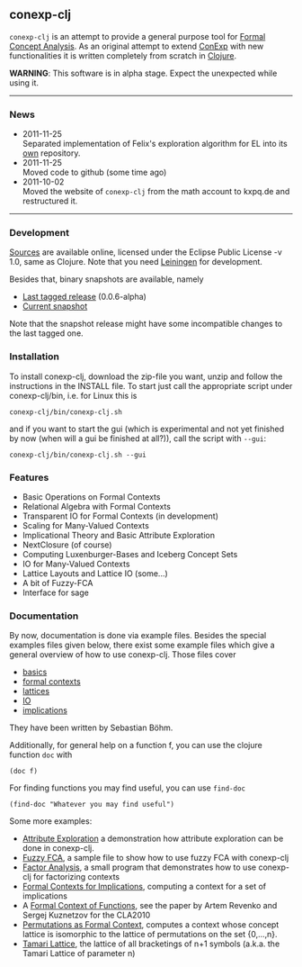 ## conexp-clj

`conexp-clj` is an attempt to provide a general purpose tool for
[Formal Concept Analysis](/math/fca).  As an original attempt to extend [ConExp][] with new
functionalities it is written completely from scratch in [Clojure][].

[Clojure]: http://www.clojure.org (Clojure)
[ConExp]: http://conexp.sf.net (Concept Explorer)

**WARNING**: This software is in alpha stage. Expect the unexpected while using it.

* * *

### News

* 2011-11-25  
  Separated implementation of Felix's exploration algorithm for EL into its
  [own](https://github.com/exot/EL-exploration) repository.
* 2011-11-25  
  Moved code to github (some time ago)
* 2011-10-02  
  Moved the website of `conexp-clj` from the math account to kxpq.de and restructured it.

* * *

### Development

[Sources][conexp-clj-src] are available online, licensed under the Eclipse Public License -v 1.0,
same as Clojure.  Note that you need [Leiningen][lein] for development.

[conexp-clj-src]: https://github.com/exot/conexp-clj
  (conexp-clj source code)
[lein]: http://github.com/technomancy/leiningen
  (leiningen, a bulding tool for clojure)

Besides that, binary snapshots are available, namely

 * [Last tagged release](http://www.math.tu-dresden.de/~borch/conexp-clj/conexp-clj.zip) (0.0.6-alpha)
 * [Current snapshot](http://www.math.tu-dresden.de/~borch/conexp-clj/conexp-clj-SNAPSHOT.zip)

Note that the snapshot release might have some incompatible changes to the last tagged one.

### Installation

To install conexp-clj, download the zip-file you want, unzip and follow the instructions in the
INSTALL file. To start just call the appropriate script under conexp-clj/bin, i.e. for Linux this is

    conexp-clj/bin/conexp-clj.sh

and if you want to start the gui (which is experimental and not yet finished by now (when will a gui
be finished at all?)), call the script with `--gui`:

    conexp-clj/bin/conexp-clj.sh --gui

### Features

 * Basic Operations on Formal Contexts
 * Relational Algebra with Formal Contexts
 * Transparent IO for Formal Contexts (in development)
 * Scaling for Many-Valued Contexts
 * Implicational Theory and Basic Attribute Exploration
 * NextClosure (of course)
 * Computing Luxenburger-Bases and Iceberg Concept Sets
 * IO for Many-Valued Contexts
 * Lattice Layouts and Lattice IO (some...)
 * A bit of Fuzzy-FCA
 * Interface for sage

### Documentation

By now, documentation is done via example files. Besides the special examples files given below,
there exist some example files which give a general overview of how to use conexp-clj. Those files
cover

 * [basics](http://www.math.tu-dresden.de/extern/cgi-bin/algebra/borch/gitweb.cgi?p=clojure-conexp.git;a=blob;f=doc/examples/01-basics.clj;hb=master)
 * [formal contexts](http://www.math.tu-dresden.de/extern/cgi-bin/algebra/borch/gitweb.cgi?p=clojure-conexp.git;a=blob;f=doc/examples/02-contexts.clj;hb=master)
 * [lattices](http://www.math.tu-dresden.de/extern/cgi-bin/algebra/borch/gitweb.cgi?p=clojure-conexp.git;a=blob;f=doc/examples/03-lattices.clj;hb=master)
 * [IO](http://www.math.tu-dresden.de/extern/cgi-bin/algebra/borch/gitweb.cgi?p=clojure-conexp.git;a=blob;f=doc/examples/04-io.clj;hb=master)
 * [implications](http://www.math.tu-dresden.de/extern/cgi-bin/algebra/borch/gitweb.cgi?p=clojure-conexp.git;a=blob;f=doc/examples/05-implications.clj;hb=master)

They have been written by Sebastian Böhm.

Additionally, for general help on a function f, you can use the clojure function `doc` with

    (doc f)

For finding functions you may find useful, you can use `find-doc`

    (find-doc "Whatever you may find useful")

Some more examples:

 * [Attribute Exploration](http://www.math.tu-dresden.de/extern/cgi-bin/algebra/borch/gitweb.cgi?p=clojure-conexp.git;a=blob;hb=master;f=doc/examples/exploration.clj)
   a demonstration how attribute exploration can be done in conexp-clj.
 * [Fuzzy FCA](http://www.math.tu-dresden.de/extern/cgi-bin/algebra/borch/gitweb.cgi?p=clojure-conexp.git;a=blob;hb=master;f=doc/examples/fuzzy.clj),
   a sample file to show how to use fuzzy FCA with conexp-clj
 * [Factor Analysis](http://www.math.tu-dresden.de/extern/cgi-bin/algebra/borch/gitweb.cgi?p=clojure-conexp.git;a=blob;hb=master;f=doc/examples/factor-analysis.clj),
   a small program that demonstrates how to use conexp-clj for factorizing contexts
 * [Formal Contexts for Implications](http://www.math.tu-dresden.de/extern/cgi-bin/algebra/borch/gitweb.cgi?p=clojure-conexp.git;a=blob;hb=master;f=doc/examples/implication-closure.clj),
   computing a context for a set of implications
 * A
   [Formal Context of Functions](http://www.math.tu-dresden.de/extern/cgi-bin/algebra/borch/gitweb.cgi?p=clojure-conexp.git;a=blob;hb=master;f=doc/examples/function-context.clj),
   see the paper by Artem Revenko and Sergej Kuznetzov for the CLA2010
 * [Permutations as Formal Context](http://www.math.tu-dresden.de/extern/cgi-bin/algebra/borch/gitweb.cgi?p=clojure-conexp.git;a=blob;hb=master;f=doc/examples/permutation-context.clj),
   computes a context whose concept lattice is isomorphic to the lattice of permutations on the set
   \{0,...,n\}.
 * [Tamari Lattice](http://www.math.tu-dresden.de/extern/cgi-bin/algebra/borch/gitweb.cgi?p=clojure-conexp.git;a=blob;hb=master;f=doc/examples/tamari-lattice.clj),
   the lattice of all bracketings of n+1 symbols (a.k.a. the Tamari Lattice of parameter n)

